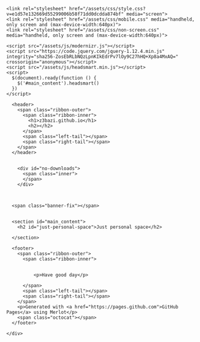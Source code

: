 <!DOCTYPE html>
<html lang="en-US">
  <head>
    <meta charset='utf-8'>
    <meta http-equiv="X-UA-Compatible" content="IE=edge">
    <meta name="viewport" content="width=640">

    <link rel="stylesheet" href="/assets/css/style.css?v=e1d57e132669d55299006b58f71dd0dcdda874bf" media="screen">
    <link rel="stylesheet" href="/assets/css/mobile.css" media="handheld, only screen and (max-device-width:640px)">
    <link rel="stylesheet" href="/assets/css/non-screen.css" media="handheld, only screen and (max-device-width:640px)">

    <script src="/assets/js/modernizr.js"></script>
    <script src="https://code.jquery.com/jquery-1.12.4.min.js" integrity="sha256-ZosEbRLbNQzLpnKIkEdrPv7lOy9C27hHQ+Xp8a4MxAQ=" crossorigin="anonymous"></script>
    <script src="/assets/js/headsmart.min.js"></script>
    <script>
      $(document).ready(function () {
        $('#main_content').headsmart()
      })
    </script>

<!-- Begin Jekyll SEO tag v2.6.1 -->
<title>Just personal space | z3bazi.github.io</title>
<meta name="generator" content="Jekyll v3.9.0" />
<meta property="og:title" content="Just personal space" />
<meta property="og:locale" content="en_US" />
<link rel="canonical" href="https://z3bazi.github.io/" />
<meta property="og:url" content="https://z3bazi.github.io/" />
<meta property="og:site_name" content="z3bazi.github.io" />
<script type="application/ld+json">
{"@type":"WebSite","headline":"Just personal space","url":"https://z3bazi.github.io/","name":"z3bazi.github.io","@context":"https://schema.org"}</script>
<!-- End Jekyll SEO tag -->

  </head>

  <body>
    <div class="shell">

      <header>
        <span class="ribbon-outer">
          <span class="ribbon-inner">
            <h1>z3bazi.github.io</h1>
            <h2></h2>
          </span>
          <span class="left-tail"></span>
          <span class="right-tail"></span>
        </span>
      </header>

      
        <div id="no-downloads">
          <span class="inner">
          </span>
        </div>
      


      <span class="banner-fix"></span>


      <section id="main_content">
        <h2 id="just-personal-space">Just personal space</h2>

      </section>

      <footer>
        <span class="ribbon-outer">
          <span class="ribbon-inner">
            
            
              <p>Have good day</p>
            
          </span>
          <span class="left-tail"></span>
          <span class="right-tail"></span>
        </span>
        <p>Generated with <a href="https://pages.github.com">GitHub Pages</a> using Merlot</p>
        <span class="octocat"></span>
      </footer>

    </div>

    
  </body>
</html>
